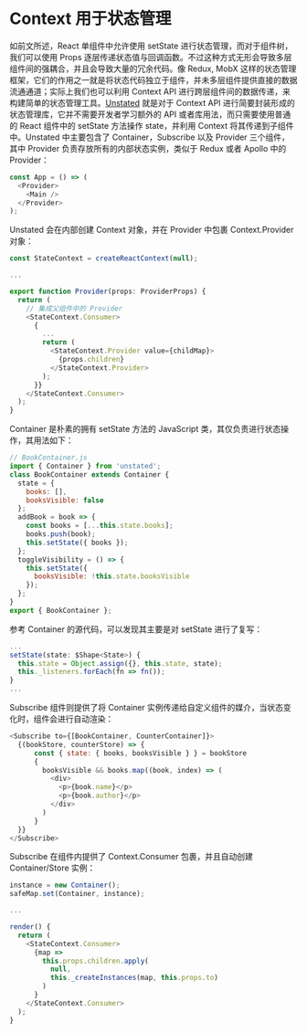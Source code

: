 # Context 用于状态管理

如前文所述，React 单组件中允许使用 setState 进行状态管理，而对于组件树，我们可以使用 Props 逐层传递状态值与回调函数。不过这种方式无形会导致多层组件间的强耦合，并且会导致大量的冗余代码。像 Redux, MobX 这样的状态管理框架，它们的作用之一就是将状态代码独立于组件，并未多层组件提供直接的数据流通通道；实际上我们也可以利用 Context API 进行跨层组件间的数据传递，来构建简单的状态管理工具。[Unstated](https://github.com/jamiebuilds/unstated) 就是对于 Context API 进行简要封装形成的状态管理库，它并不需要开发者学习额外的 API 或者库用法，而只需要使用普通的 React 组件中的 setState 方法操作 state，并利用 Context 将其传递到子组件中。Unstated 中主要包含了 Container，Subscribe 以及 Provider 三个组件，其中 Provider 负责存放所有的内部状态实例，类似于 Redux 或者 Apollo 中的 Provider：

```js
const App = () => (
  <Provider>
    <Main />
  </Provider>
);
```

Unstated 会在内部创建 Context 对象，并在 Provider 中包裹 Context.Provider 对象：

```js
const StateContext = createReactContext(null);

...

export function Provider(props: ProviderProps) {
  return (
    // 集成父组件中的 Provider
    <StateContext.Consumer>
      {
        ...
        return (
          <StateContext.Provider value={childMap}>
            {props.children}
          </StateContext.Provider>
        );
      }}
    </StateContext.Consumer>
  );
}
```

Container 是朴素的拥有 setState 方法的 JavaScript 类，其仅负责进行状态操作，其用法如下：

```js
// BookContainer.js
import { Container } from 'unstated';
class BookContainer extends Container {
  state = {
    books: [],
    booksVisible: false
  };
  addBook = book => {
    const books = [...this.state.books];
    books.push(book);
    this.setState({ books });
  };
  toggleVisibility = () => {
    this.setState({
      booksVisible: !this.state.booksVisible
    });
  };
}
export { BookContainer };
```

参考 Container 的源代码，可以发现其主要是对 setState 进行了复写：

```js
...
setState(state: $Shape<State>) {
  this.state = Object.assign({}, this.state, state);
  this._listeners.forEach(fn => fn());
}
...
```

Subscribe 组件则提供了将 Container 实例传递给自定义组件的媒介，当状态变化时，组件会进行自动渲染：

```js
<Subscribe to={[BookContainer, CounterContainer]}>
  {(bookStore, counterStore) => {
      const { state: { books, booksVisible } } = bookStore
      {
        booksVisible && books.map((book, index) => (
          <div>
            <p>{book.name}</p>
            <p>{book.author}</p>
          </div>
        )
      }
  }}
</Subscribe>
```

Subscribe 在组件内提供了 Context.Consumer 包裹，并且自动创建 Container/Store 实例：

```js
instance = new Container();
safeMap.set(Container, instance);

...

render() {
  return (
    <StateContext.Consumer>
      {map =>
        this.props.children.apply(
          null,
          this._createInstances(map, this.props.to)
        )
      }
    </StateContext.Consumer>
  );
}
```
